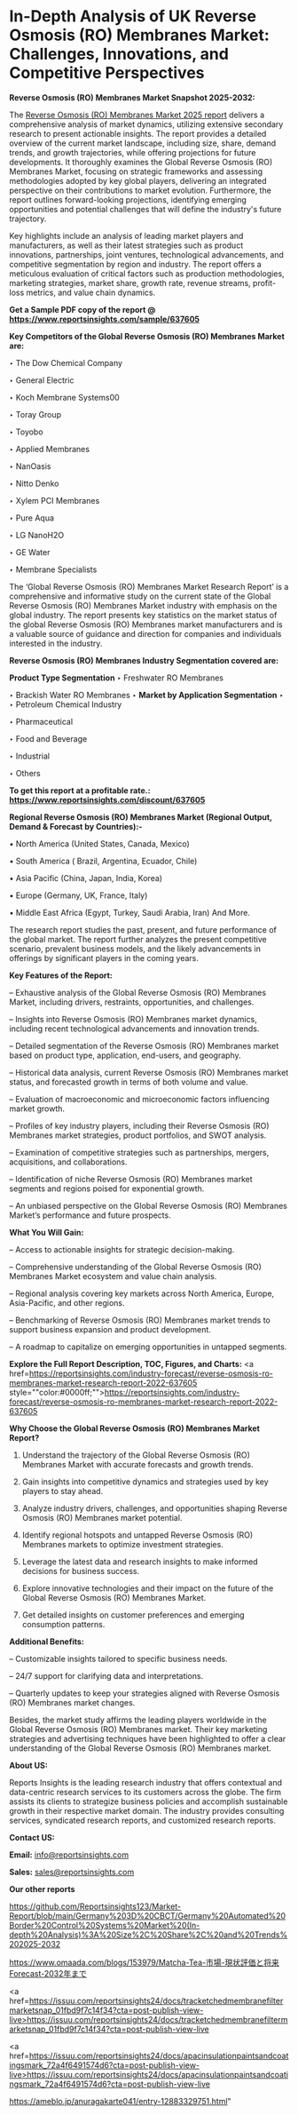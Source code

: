 # In-Depth Analysis of UK Reverse Osmosis (RO) Membranes Market: Challenges, Innovations, and Competitive Perspectives

<strong>Reverse Osmosis (RO) Membranes Market Snapshot 2025-2032:</strong>

The <a href=https://www.reportsinsights.com/sample/637605>Reverse Osmosis (RO) Membranes Market 2025 report</a> delivers a comprehensive analysis of market dynamics, utilizing extensive secondary research to present actionable insights. The report provides a detailed overview of the current market landscape, including size, share, demand trends, and growth trajectories, while offering projections for future developments. It thoroughly examines the Global Reverse Osmosis (RO) Membranes Market, focusing on strategic frameworks and assessing methodologies adopted by key global players, delivering an integrated perspective on their contributions to market evolution. Furthermore, the report outlines forward-looking projections, identifying emerging opportunities and potential challenges that will define the industry's future trajectory.

Key highlights include an analysis of leading market players and manufacturers, as well as their latest strategies such as product innovations, partnerships, joint ventures, technological advancements, and competitive segmentation by region and industry. The report offers a meticulous evaluation of critical factors such as production methodologies, marketing strategies, market share, growth rate, revenue streams, profit-loss metrics, and value chain dynamics.

<strong>Get a Sample PDF copy of the report @ <a href=https://www.reportsinsights.com/sample/637605 style=color:#0000ff;>https://www.reportsinsights.com/sample/637605</a></strong>

<strong>Key Competitors of the Global Reverse Osmosis (RO) Membranes Market are:</strong>

‣ The Dow Chemical Company

‣ General Electric

‣ Koch Membrane Systems00

‣ Toray Group

‣ Toyobo

‣ Applied Membranes

‣ NanOasis

‣ Nitto Denko

‣ Xylem PCI Membranes

‣ Pure Aqua

‣ LG NanoH2O

‣ GE Water

‣ Membrane Specialists

The ‘Global Reverse Osmosis (RO) Membranes Market Research Report’ is a comprehensive and informative study on the current state of the Global Reverse Osmosis (RO) Membranes Market industry with emphasis on the global industry. The report presents key statistics on the market status of the global Reverse Osmosis (RO) Membranes market manufacturers and is a valuable source of guidance and direction for companies and individuals interested in the industry.

<strong>Reverse Osmosis (RO) Membranes Industry Segmentation covered are:</strong>

<strong>Product Type Segmentation</strong>
‣
Freshwater RO Membranes

‣ Brackish Water RO Membranes
‣ 
<strong>Market by Application Segmentation</strong>
‣
‣  Petroleum Chemical Industry

‣ Pharmaceutical

‣ Food and Beverage

‣ Industrial

‣ Others

<strong>To get this report at a profitable rate.: <a href=https://www.reportsinsights.com/discount/637605 style=color:#0000ff;>https://www.reportsinsights.com/discount/637605</a></strong>

<strong>Regional Reverse Osmosis (RO) Membranes Market (Regional Output, Demand &amp; Forecast by Countries):-</strong>

• North America (United States, Canada, Mexico)

• South America ( Brazil, Argentina, Ecuador, Chile)

• Asia Pacific (China, Japan, India, Korea)

• Europe (Germany, UK, France, Italy)

• Middle East Africa (Egypt, Turkey, Saudi Arabia, Iran) And More.

The research report studies the past, present, and future performance of the global market. The report further analyzes the present competitive scenario, prevalent business models, and the likely advancements in offerings by significant players in the coming years.

<strong>Key Features of the Report:</strong>

– Exhaustive analysis of the Global Reverse Osmosis (RO) Membranes Market, including drivers, restraints, opportunities, and challenges.

– Insights into Reverse Osmosis (RO) Membranes market dynamics, including recent technological advancements and innovation trends.

– Detailed segmentation of the Reverse Osmosis (RO) Membranes market based on product type, application, end-users, and geography.

– Historical data analysis, current Reverse Osmosis (RO) Membranes market status, and forecasted growth in terms of both volume and value.

– Evaluation of macroeconomic and microeconomic factors influencing market growth.

– Profiles of key industry players, including their Reverse Osmosis (RO) Membranes market strategies, product portfolios, and SWOT analysis.

– Examination of competitive strategies such as partnerships, mergers, acquisitions, and collaborations.

– Identification of niche Reverse Osmosis (RO) Membranes market segments and regions poised for exponential growth.

– An unbiased perspective on the Global Reverse Osmosis (RO) Membranes Market’s performance and future prospects.

<strong>What You Will Gain:</strong>

– Access to actionable insights for strategic decision-making.

– Comprehensive understanding of the Global Reverse Osmosis (RO) Membranes Market ecosystem and value chain analysis.

– Regional analysis covering key markets across North America, Europe, Asia-Pacific, and other regions.

– Benchmarking of Reverse Osmosis (RO) Membranes market trends to support business expansion and product development.

– A roadmap to capitalize on emerging opportunities in untapped segments.

<strong>Explore the Full Report Description, TOC, Figures, and Charts:</strong>
<a href=https://reportsinsights.com/industry-forecast/reverse-osmosis-ro-membranes-market-research-report-2022-637605 style=""color:#0000ff;"">https://reportsinsights.com/industry-forecast/reverse-osmosis-ro-membranes-market-research-report-2022-637605</a>

<strong>Why Choose the Global Reverse Osmosis (RO) Membranes Market Report?</strong>

1. Understand the trajectory of the Global Reverse Osmosis (RO) Membranes Market with accurate forecasts and growth trends.

2. Gain insights into competitive dynamics and strategies used by key players to stay ahead.

3. Analyze industry drivers, challenges, and opportunities shaping Reverse Osmosis (RO) Membranes market potential.

4. Identify regional hotspots and untapped Reverse Osmosis (RO) Membranes markets to optimize investment strategies.

5. Leverage the latest data and research insights to make informed decisions for business success.

6. Explore innovative technologies and their impact on the future of the Global Reverse Osmosis (RO) Membranes Market.

7. Get detailed insights on customer preferences and emerging consumption patterns.

<strong>Additional Benefits:</strong>

– Customizable insights tailored to specific business needs.

– 24/7 support for clarifying data and interpretations.

– Quarterly updates to keep your strategies aligned with Reverse Osmosis (RO) Membranes market changes.

Besides, the market study affirms the leading players worldwide in the Global Reverse Osmosis (RO) Membranes market. Their key marketing strategies and advertising techniques have been highlighted to offer a clear understanding of the Global Reverse Osmosis (RO) Membranes market.

<strong><strong>About US</strong>:</strong>

Reports Insights is the leading research industry that offers contextual and data-centric research services to its customers across the globe. The firm assists its clients to strategize business policies and accomplish sustainable growth in their respective market domain. The industry provides consulting services, syndicated research reports, and customized research reports.

<strong>Contact US:</strong>

<p class=><b>Email:</b> <a href=mailto:info@reportsinsights.com>info@reportsinsights.com</a></p>
<p class=><b>Sales:</b> <a href=mailto:sales@reportsinsights.com>sales@reportsinsights.com</a></p>

<strong>Our other reports</strong>

<a href=https://github.com/Reportsinsights123/Market-Report/blob/main/Germany%203D%20CBCT/Germany%20Automated%20Border%20Control%20Systems%20Market%20(In-depth%20Analysis)%3A%20Size%2C%20Share%2C%20and%20Trends%202025-2032>https://github.com/Reportsinsights123/Market-Report/blob/main/Germany%203D%20CBCT/Germany%20Automated%20Border%20Control%20Systems%20Market%20(In-depth%20Analysis)%3A%20Size%2C%20Share%2C%20and%20Trends%202025-2032</a>

<a href=https://www.omaada.com/blogs/153979/Matcha-Tea-市場-現状評価と将来Forecast-2032年まで>https://www.omaada.com/blogs/153979/Matcha-Tea-市場-現状評価と将来Forecast-2032年まで</a>

<a href=https://issuu.com/reportsinsights24/docs/tracketchedmembranefiltermarketsnap_01fbd9f7c14f34?cta=post-publish-view-live>https://issuu.com/reportsinsights24/docs/tracketchedmembranefiltermarketsnap_01fbd9f7c14f34?cta=post-publish-view-live</a>

<a href=https://issuu.com/reportsinsights24/docs/apacinsulationpaintsandcoatingsmark_72a4f6491574d6?cta=post-publish-view-live>https://issuu.com/reportsinsights24/docs/apacinsulationpaintsandcoatingsmark_72a4f6491574d6?cta=post-publish-view-live</a>

<a href=https://ameblo.jp/anuragakarte041/entry-12883329751.html>https://ameblo.jp/anuragakarte041/entry-12883329751.html</a>"
